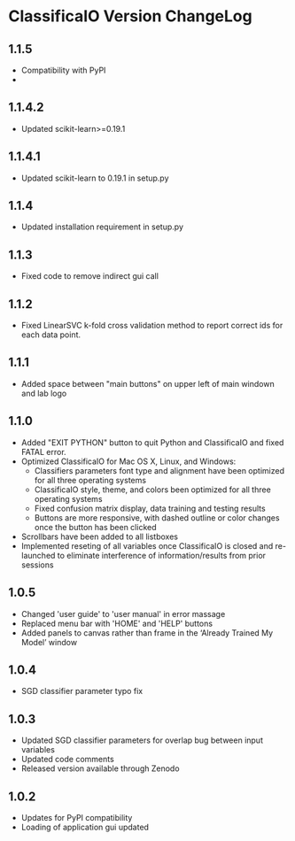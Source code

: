 #  ClassificaIO Version ChangeLog
## 1.1.5
* Compatibility with PyPI
* 
## 1.1.4.2
* Updated scikit-learn>=0.19.1
  
## 1.1.4.1
* Updated scikit-learn to 0.19.1 in setup.py
  
## 1.1.4
* Updated installation requirement in setup.py  

## 1.1.3
* Fixed code to remove indirect gui call

## 1.1.2
* Fixed LinearSVC k-fold cross validation method to report correct ids for each data point.

## 1.1.1
* Added space between "main buttons" on upper left of main windown and lab logo

## 1.1.0
* Added "EXIT PYTHON" button to quit Python and ClassificaIO and fixed FATAL error.
* Optimized ClassificaIO for Mac OS X, Linux, and Windows:
    * Classifiers parameters font type and alignment have been optimized for all three operating systems
    * ClassificaIO style, theme, and colors been optimized for all three operating systems
    * Fixed confusion matrix display, data training and testing results
    * Buttons are more responsive, with dashed outline or color changes once the button has been clicked
* Scrollbars have been added to all listboxes
* Implemented reseting of all variables once ClassificaIO is closed and re-launched to eliminate interference of information/results from prior sessions


## 1.0.5
* Changed 'user guide' to 'user manual' in error massage
* Replaced menu bar with 'HOME' and 'HELP' buttons
* Added panels to canvas rather than frame in the ‘Already Trained My Model’ window

## 1.0.4
* SGD classifier parameter typo fix

## 1.0.3
* Updated SGD classifier parameters for overlap bug between input variables
* Updated code comments
* Released version available through Zenodo
## 1.0.2
* Updates for PyPI compatibility
* Loading of application gui updated
